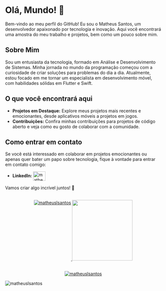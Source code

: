 # Olá, Mundo! 👋

Bem-vindo ao meu perfil do GitHub! Eu sou o Matheus Santos, um desenvolvedor apaixonado por tecnologia e inovação. Aqui você encontrará uma amostra do meu trabalho e projetos, bem como um pouco sobre mim.

## Sobre Mim

Sou um entusiasta da tecnologia, formado em Análise e Desenvolvimento de Sistemas. Minha jornada no mundo da programação começou com a curiosidade de criar soluções para problemas do dia a dia. Atualmente, estou focado em me tornar um especialista em desenvolvimento móvel, com habilidades sólidas em Flutter e Swift.

## O que você encontrará aqui

- **Projetos em Destaque:** Explore meus projetos mais recentes e emocionantes, desde aplicativos móveis a projetos em jogos.
- **Contribuições:** Confira minhas contribuições para projetos de código aberto e veja como eu gosto de colaborar com a comunidade.

## Como entrar em contato

Se você está interessado em colaborar em projetos emocionantes ou apenas quer bater um papo sobre tecnologia, fique à vontade para entrar em contato comigo:

- **LinkedIn:** <a href="https://linkedin.com/in/matheuslssantos" target="blank"><img align="center" src="https://raw.githubusercontent.com/rahuldkjain/github-profile-readme-generator/master/src/images/icons/Social/linked-in-alt.svg" alt="matheuslssantos" height="30" width="40" /></a>

Vamos criar algo incrível juntos! 🚀

<br>

<div class="box" align="center">
  <a href="https://github.com/MatheusLSantos">
  <img align="top" src="https://github-readme-streak-stats.herokuapp.com/?user=matheuslsantos&theme=dark&show_icons=true" alt="matheuslsantos" />
  <a href="https://github.com/MatheusLSantos">
  <img height="195em" src="https://github-readme-stats.vercel.app/api/top-langs/?username=MatheusLSantos&layout=compact&langs_count=7&theme=dark"/>
    </div>
    
 <br>

<p align="center"> <a href="https://github.com/ryo-ma/github-profile-trophy"><img src="https://github-profile-trophy.vercel.app/?username=matheuslsantos" alt="matheuslsantos" /></a> </p>

<p align="left"> <img src="https://komarev.com/ghpvc/?username=matheuslsantos&label=Profile%20views&color=0e75b6&style=flat" alt="matheuslsantos" /> </p>
